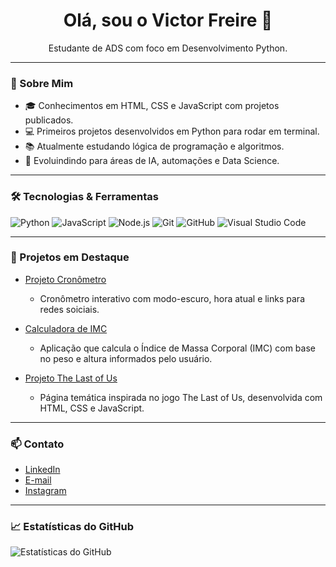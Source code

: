 <h1 align="center">Olá, sou o Victor Freire 👋</h1>

<p align="center">
  Estudante de ADS com foco em Desenvolvimento Python.
</p>

---

### 🚀 Sobre Mim

- 🎓 Conhecimentos em HTML, CSS e JavaScript com projetos publicados.
- 💻 Primeiros projetos desenvolvidos em Python para rodar em terminal.
- 📚 Atualmente estudando lógica de programação e algoritmos.
- 🎯 Evoluindindo para áreas de IA, automações e Data Science.

---

### 🛠️ Tecnologias & Ferramentas

![Python](https://img.shields.io/badge/-Python-333333?style=flat&logo=python)
![JavaScript](https://img.shields.io/badge/-JavaScript-333333?style=flat&logo=javascript)
![Node.js](https://img.shields.io/badge/-Node.js-333333?style=flat&logo=node.js)
![Git](https://img.shields.io/badge/-Git-333333?style=flat&logo=git)
![GitHub](https://img.shields.io/badge/-GitHub-333333?style=flat&logo=github)
![Visual Studio Code](https://img.shields.io/badge/-VS_Code-333333?style=flat&logo=visual-studio-code)

---

### 📌 Projetos em Destaque

- [Projeto Cronômetro](https://github.com/victorfreireavfs/projeto-cronometro)
  - Cronômetro interativo com modo-escuro, hora atual e links para redes soiciais.

- [Calculadora de IMC](https://github.com/victorfreireavfs/projeto-calculadora-imc)
  - Aplicação que calcula o Índice de Massa Corporal (IMC) com base no peso e altura informados pelo usuário.
  

- [Projeto The Last of Us](https://github.com/victorfreireavfs/projeto-the-last-of-us)
  - Página temática inspirada no jogo The Last of Us, desenvolvida com HTML, CSS e JavaScript.

---

### 📫 Contato

- [LinkedIn](https://www.linkedin.com/in/ant%C3%B4nio-victor-freire/)
- [E-mail](mailto:victoravfs@gmail.com)
- [Instagram](https://www.instagram.com/victor.freire?igsh=emZsNDdkbjJ3eDQ5)

---

### 📈 Estatísticas do GitHub

![Estatísticas do GitHub](https://github-readme-stats.vercel.app/api?username=victorfreireavfs&show_icons=true&theme=radical)
